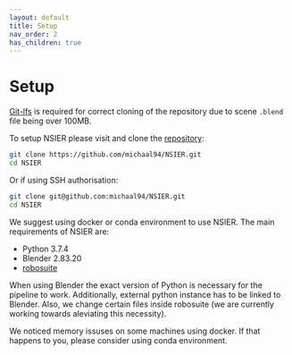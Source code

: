 ```yaml
---
layout: default
title: Setup
nav_order: 2
has_children: true
---
```


# Setup

[Git-lfs](https://git-lfs.github.com/) is required for correct cloning of the repository due to scene `.blend` file being over 100MB. 

To setup NSIER please visit and clone the [repository](https://github.com/michaal94/NSIER):
```bash
git clone https://github.com/michaal94/NSIER.git
cd NSIER
```
Or if using SSH authorisation:
```bash
git clone git@github.com:michaal94/NSIER.git
cd NSIER
```

We suggest using docker or conda environment to use NSIER. The main requirements of NSIER are:
- Python 3.7.4
- Blender 2.83.20
- [robosuite](https://github.com/ARISE-Initiative/robosuite)

When using Blender the exact version of Python is necessary for the pipeline to work. Additionally, external python instance has to be linked to Blender. Also, we change certain files inside robosuite (we are currently working towards aleviating this necessity).

We noticed memory issuses on some machines using docker. If that happens to you, please consider using conda environment.